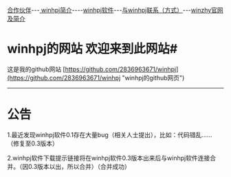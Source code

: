[合作伙伴](https://2836963671.github.io/合作伙伴.htm "合作伙伴")---[ winhpj简介](https://2836963671.github.io/简介.htm "winhpj简介")----[winhpj软件](https://2836963671.github.io/winhpj软件源.htm "winhpj软件")---[与winhpj联系（方式）](https://2836963671.github.io/winhpj的联系方式.htm)---[winzhy官网及简介](https://2836963671.github.io/winzhy官网链接及简介.htm)

# winhpj的网站  欢迎来到此网站#
这是我的github网站 [https://github.com/2836963671/winhpj](https://github.com/2836963671/winhpj "winhpj的github网页")

----------
# 公告 #
1.最近发现winhpj软件0.1存在大量bug（相关人士提出），比如：代码错乱......（修复至0.3版本）

2.winhpj软件下载提示链接将在winhpj软件0.3版本出来后与winhpj软件连接合并。（因0.3版本以出，所以合并）（合并成功）
